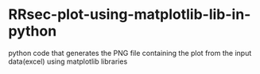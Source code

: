 # RRsec-plot-using-matplotlib-lib-in-python

python code that generates the PNG file containing the plot from the input data(excel) using matplotlib libraries
